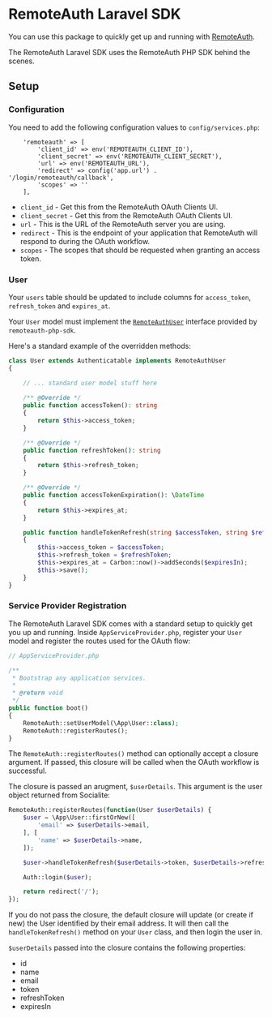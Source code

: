 # RemoteAuth Laravel SDK

You can use this package to quickly get up and running with [RemoteAuth](https://remoteauth.com).

The RemoteAuth Laravel SDK uses the RemoteAuth PHP SDK behind the scenes.

## Setup

### Configuration

You need to add the following configuration values to `config/services.php`:

```
    'remoteauth' => [
        'client_id' => env('REMOTEAUTH_CLIENT_ID'),
        'client_secret' => env('REMOTEAUTH_CLIENT_SECRET'),
        'url' => env('REMOTEAUTH_URL'),
        'redirect' => config('app.url') . '/login/remoteauth/callback',
        'scopes' => ''
    ],
```

* `client_id` - Get this from the RemoteAuth OAuth Clients UI.
* `client_secret` - Get this from the RemoteAuth OAuth Clients UI.
* `url` - This is the URL of the RemoteAuth server you are using.
* `redirect` - This is the endpoint of your application that RemoteAuth will respond to during the OAuth workflow.
* `scopes` - The scopes that should be requested when granting an access token.

### User

Your `users` table should be updated to include columns for `access_token`, `refresh_token` and `expires_at`.

Your `User` model must implement the [`RemoteAuthUser`](https://github.com/owenconti/remoteauth-php-sdk/blob/master/src/RemoteAuthUser.php) interface provided by `remoteauth-php-sdk`.

Here's a standard example of the overridden methods:

```php
class User extends Authenticatable implements RemoteAuthUser
{

    // ... standard user model stuff here
    
    /** @Override */
    public function accessToken(): string
    {
        return $this->access_token;
    }

    /** @Override */
    public function refreshToken(): string
    {
        return $this->refresh_token;
    }

    /** @Override */
    public function accessTokenExpiration(): \DateTime
    {
        return $this->expires_at;
    }

    public function handleTokenRefresh(string $accessToken, string $refreshToken, int $expiresIn): void
    {
        $this->access_token = $accessToken;
        $this->refresh_token = $refreshToken;
        $this->expires_at = Carbon::now()->addSeconds($expiresIn);
        $this->save();
    }
}
```

### Service Provider Registration

The RemoteAuth Laravel SDK comes with a standard setup to quickly get you up and running. Inside `AppServiceProvider.php`, register your `User` model and register the routes used for the OAuth flow:

```php
// AppServiceProvider.php

/**
 * Bootstrap any application services.
 *
 * @return void
 */
public function boot()
{
    RemoteAuth::setUserModel(\App\User::class);
    RemoteAuth::registerRoutes();
}
```

The `RemoteAuth::registerRoutes()` method can optionally accept a closure argument. If passed, this closure will be called when the OAuth workflow is successful.

The closure is passed an arugment, `$userDetails`. This argument is the user object returned from Socialite:

```php
RemoteAuth::registerRoutes(function(User $userDetails) {
    $user = \App\User::firstOrNew([
        'email' => $userDetails->email,
    ], [
        'name' => $userDetails->name,
    ]);

    $user->handleTokenRefresh($userDetails->token, $userDetails->refreshToken, $userDetails->expiresIn);

    Auth::login($user);

    return redirect('/');
});
```

If you do not pass the closure, the default closure will update (or create if new) the User identified by their email address. It will then call the `handleTokenRefresh()` method on your `User` class, and then login the user in.

`$userDetails` passed into the closure contains the following properties:

* id
* name
* email
* token
* refreshToken
* expiresIn
